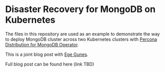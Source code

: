 # Disaster Recovery for MongoDB on Kubernetes

The files in this repository are used as an example to demonstrate the way to deploy MongoDB cluster 
across two Kubernetes clusters with [Percona Distribution for MongoDB Operator](https://www.percona.com/doc/kubernetes-operator-for-psmongodb/index.html). 

This is a joint blog post with [Ege Gunes](https://github.com/egegunes).


Full blog post can be found here (link TBD)

